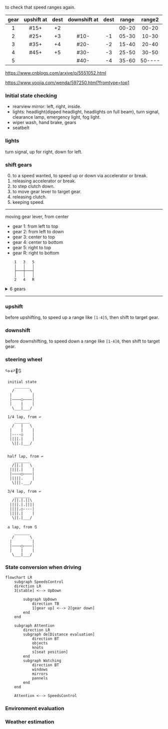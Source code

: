 
to check that speed ranges again.

| gear  | upshift at | dest  | downshift at | dest  | range | range2 |
| :---: | :--------: | :---: | :----------: | :---: | :---: | :----: |
|   1   |    #15+    |  +2   |              |       | 00-20 | 00-20  |
|   2   |    #25+    |  +3   |     #10-     |  -1   | 05-30 | 10-30  |
|   3   |    #35+    |  +4   |     #20-     |  -2   | 15-40 | 20-40  |
|   4   |    #45+    |  +5   |     #30-     |  -3   | 25-50 | 30-50  |
|   5   |            |       |     #40-     |  -4   | 35-60 | 50---- |

https://www.cnblogs.com/arxive/p/5551052.html

https://www.yoojia.com/wenda/597250.html?fromtype=top1


### Initial state checking 

- rearview mirror: left, right, inside.
- lights: headlight(dipped headlight, headlights on full beam), turn signal, clearance lamp, emergency light, fog light.
- wiper wash, hand brake, gears
- seatbelt

### lights

turn signal, up for right, down for left.

### shift gears

0. to a speed wanted, to speed up or down via accelerator or break.
1. releasing accelerator or break.
2. to step clutch down.
3. to move gear lever to target gear.
4. releasing clutch.
5. keeping speed.


---

moving gear lever, from center 
- gear 1: from left to top
- gear 2: from left to down
- gear 3: center to top
- gear 4: center to bottom
- gear 5: right to top
- gear R: right to bottom
  
```
    1   3   5 
    │   │   │
    ├───┼───┤
    │   │   │
    2   4   R
```

<details>
<summary>6 gears</summary>

```
    R   1   3   5 
    │   │   │   │
    └───┼───┼───┤
        │   │   │
        2   4   6
```

</details>


---

### upshift 

before upshifting, to speed up a range like `[1-4]5`, then shift to target gear.

### downshift

before downshifting, to speed down a range like `[1-4]0`, then shift to target gear.  

### steering wheel

↪️↩️🔄🔃

``` 
 initial state
    _______
   /       \
  |         |
  |————○————|
  |    |    |
   \___|___/
 
 1/4 lap, from ↩️              
    _______
   /   |   \
  |    |    |
  |----○    |
  ||||.|    |
   \||.|___/


 half lap, from ↩️              
    _______
   /||.|   \
  ||||.|    |
  |————○————|
  |||||.    |
   \|||.___/

 3/4 lap, from ↩️
    _______
   /||.|.||\
  ||||.|.||||
  ||||.○----|
  ||||.|    |
   \||.|___/

 a lap, from 🔃              
    _______
   /       \
  |         |
  |————○————|
  |    |    |
   \___|___/

```

### State conversion when driving

```mermaid
flowchart LR
    subgraph SpeedsControl
    direction LR
    3[stable] <--> UpDown
    
        subgraph UpDown
            direction TB
            1[gear up] <--> 2[gear down]
        end
    end

    subgraph Attention
        direction LR
        subgraph de[Distance evaluation]
            direction BT
            objects
            knots
            s[seat position]
        end
        subgraph Watching
            direction BT
            windows 
            mirrors
            pannels
        end
    end

    Attention <--> SpeedsControl
```

### Environment evaluation

### Weather estimation

